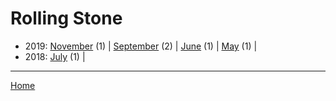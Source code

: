 # Rolling Stone

  * 2019: 
      [November](./rolling-stone-2019-11.md) (1) | 
      [September](./rolling-stone-2019-09.md) (2) | 
      [June](./rolling-stone-2019-06.md) (1) | 
      [May](./rolling-stone-2019-05.md) (1) | 
  * 2018: 
      [July](./rolling-stone-2018-07.md) (1) | 

----

[Home](../)
